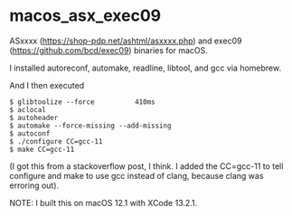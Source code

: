 # macos_asx_exec09

ASxxxx (https://shop-pdp.net/ashtml/asxxxx.php) and exec09 (https://github.com/bcd/exec09) binaries for macOS.

I installed autoreconf, automake, readline, libtool, and gcc via homebrew.

And I then executed

```
$ glibtoolize --force          410ms
$ aclocal
$ autoheader
$ automake --force-missing --add-missing
$ autoconf
$ ./configure CC=gcc-11
$ make CC=gcc-11
```

(I got this from a stackoverflow post, I think. I added the CC=gcc-11 to tell configure and make to use gcc instead of clang, because clang was erroring out).

NOTE: I built this on macOS 12.1 with XCode 13.2.1.
